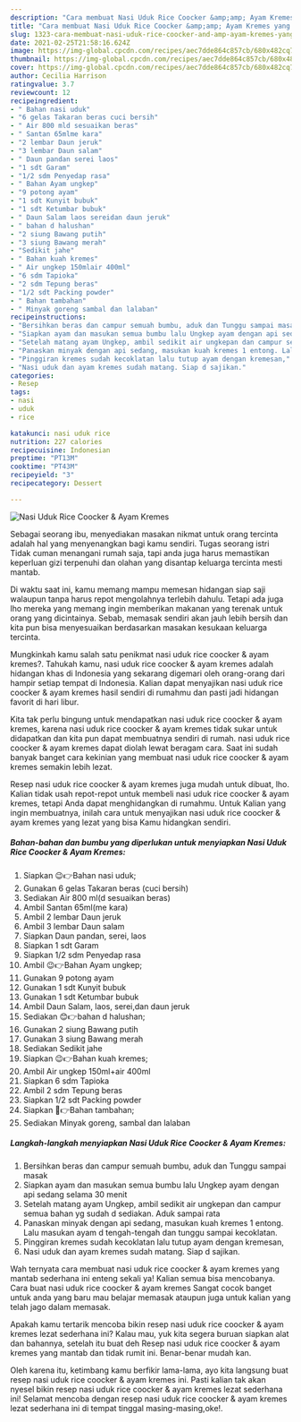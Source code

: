 ```yaml
---
description: "Cara membuat Nasi Uduk Rice Coocker &amp;amp; Ayam Kremes yang enak Untuk Jualan"
title: "Cara membuat Nasi Uduk Rice Coocker &amp;amp; Ayam Kremes yang enak Untuk Jualan"
slug: 1323-cara-membuat-nasi-uduk-rice-coocker-and-amp-ayam-kremes-yang-enak-untuk-jualan
date: 2021-02-25T21:58:16.624Z
image: https://img-global.cpcdn.com/recipes/aec7dde864c857cb/680x482cq70/nasi-uduk-rice-coocker-ayam-kremes-foto-resep-utama.jpg
thumbnail: https://img-global.cpcdn.com/recipes/aec7dde864c857cb/680x482cq70/nasi-uduk-rice-coocker-ayam-kremes-foto-resep-utama.jpg
cover: https://img-global.cpcdn.com/recipes/aec7dde864c857cb/680x482cq70/nasi-uduk-rice-coocker-ayam-kremes-foto-resep-utama.jpg
author: Cecilia Harrison
ratingvalue: 3.7
reviewcount: 12
recipeingredient:
- " Bahan nasi uduk"
- "6 gelas Takaran beras cuci bersih"
- " Air 800 mld sesuaikan beras"
- " Santan 65mlme kara"
- "2 lembar Daun jeruk"
- "3 lembar Daun salam"
- " Daun pandan serei laos"
- "1 sdt Garam"
- "1/2 sdm Penyedap rasa"
- " Bahan Ayam ungkep"
- "9 potong ayam"
- "1 sdt Kunyit bubuk"
- "1 sdt Ketumbar bubuk"
- " Daun Salam laos sereidan daun jeruk"
- " bahan d halushan"
- "2 siung Bawang putih"
- "3 siung Bawang merah"
- "Sedikit jahe"
- " Bahan kuah kremes"
- " Air ungkep 150mlair 400ml"
- "6 sdm Tapioka"
- "2 sdm Tepung beras"
- "1/2 sdt Packing powder"
- " Bahan tambahan"
- " Minyak goreng sambal dan lalaban"
recipeinstructions:
- "Bersihkan beras dan campur semuah bumbu, aduk dan Tunggu sampai masak"
- "Siapkan ayam dan masukan semua bumbu lalu Ungkep ayam dengan api sedang selama 30 menit"
- "Setelah matang ayam Ungkep, ambil sedikit air ungkepan dan campur semua bahan yg sudah d sediakan. Aduk sampai rata"
- "Panaskan minyak dengan api sedang, masukan kuah kremes 1 entong. Lalu masukan ayam d tengah-tengah dan tunggu sampai kecoklatan."
- "Pinggiran kremes sudah kecoklatan lalu tutup ayam dengan kremesan,"
- "Nasi uduk dan ayam kremes sudah matang. Siap d sajikan."
categories:
- Resep
tags:
- nasi
- uduk
- rice

katakunci: nasi uduk rice 
nutrition: 227 calories
recipecuisine: Indonesian
preptime: "PT13M"
cooktime: "PT43M"
recipeyield: "3"
recipecategory: Dessert

---
```



![Nasi Uduk Rice Coocker &amp; Ayam Kremes](https://img-global.cpcdn.com/recipes/aec7dde864c857cb/680x482cq70/nasi-uduk-rice-coocker-ayam-kremes-foto-resep-utama.jpg)

Sebagai seorang ibu, menyediakan masakan nikmat untuk orang tercinta adalah hal yang menyenangkan bagi kamu sendiri. Tugas seorang istri Tidak cuman menangani rumah saja, tapi anda juga harus memastikan keperluan gizi terpenuhi dan olahan yang disantap keluarga tercinta mesti mantab.

Di waktu  saat ini, kamu memang mampu memesan hidangan siap saji walaupun tanpa harus repot mengolahnya terlebih dahulu. Tetapi ada juga lho mereka yang memang ingin memberikan makanan yang terenak untuk orang yang dicintainya. Sebab, memasak sendiri akan jauh lebih bersih dan kita pun bisa menyesuaikan berdasarkan masakan kesukaan keluarga tercinta. 



Mungkinkah kamu salah satu penikmat nasi uduk rice coocker &amp; ayam kremes?. Tahukah kamu, nasi uduk rice coocker &amp; ayam kremes adalah hidangan khas di Indonesia yang sekarang digemari oleh orang-orang dari hampir setiap tempat di Indonesia. Kalian dapat menyajikan nasi uduk rice coocker &amp; ayam kremes hasil sendiri di rumahmu dan pasti jadi hidangan favorit di hari libur.

Kita tak perlu bingung untuk mendapatkan nasi uduk rice coocker &amp; ayam kremes, karena nasi uduk rice coocker &amp; ayam kremes tidak sukar untuk didapatkan dan kita pun dapat membuatnya sendiri di rumah. nasi uduk rice coocker &amp; ayam kremes dapat diolah lewat beragam cara. Saat ini sudah banyak banget cara kekinian yang membuat nasi uduk rice coocker &amp; ayam kremes semakin lebih lezat.

Resep nasi uduk rice coocker &amp; ayam kremes juga mudah untuk dibuat, lho. Kalian tidak usah repot-repot untuk membeli nasi uduk rice coocker &amp; ayam kremes, tetapi Anda dapat menghidangkan di rumahmu. Untuk Kalian yang ingin membuatnya, inilah cara untuk menyajikan nasi uduk rice coocker &amp; ayam kremes yang lezat yang bisa Kamu hidangkan sendiri.

<!--inarticleads1-->

##### Bahan-bahan dan bumbu yang diperlukan untuk menyiapkan Nasi Uduk Rice Coocker &amp; Ayam Kremes:

1. Siapkan  😉👉Bahan nasi uduk;
1. Gunakan 6 gelas Takaran beras (cuci bersih)
1. Sediakan  Air 800 ml(d sesuaikan beras)
1. Ambil  Santan 65ml(me kara)
1. Ambil 2 lembar Daun jeruk
1. Ambil 3 lembar Daun salam
1. Siapkan  Daun pandan, serei, laos
1. Siapkan 1 sdt Garam
1. Siapkan 1/2 sdm Penyedap rasa
1. Ambil  😉👉Bahan Ayam ungkep;
1. Gunakan 9 potong ayam
1. Gunakan 1 sdt Kunyit bubuk
1. Gunakan 1 sdt Ketumbar bubuk
1. Ambil  Daun Salam, laos, serei,dan daun jeruk
1. Sediakan  😊👉bahan d halushan;
1. Gunakan 2 siung Bawang putih
1. Gunakan 3 siung Bawang merah
1. Sediakan Sedikit jahe
1. Siapkan  😉👉Bahan kuah kremes;
1. Ambil  Air ungkep 150ml+air 400ml
1. Siapkan 6 sdm Tapioka
1. Ambil 2 sdm Tepung beras
1. Siapkan 1/2 sdt Packing powder
1. Siapkan  🤗👉Bahan tambahan;
1. Sediakan  Minyak goreng, sambal dan lalaban




<!--inarticleads2-->

##### Langkah-langkah menyiapkan Nasi Uduk Rice Coocker &amp; Ayam Kremes:

1. Bersihkan beras dan campur semuah bumbu, aduk dan Tunggu sampai masak
1. Siapkan ayam dan masukan semua bumbu lalu Ungkep ayam dengan api sedang selama 30 menit
1. Setelah matang ayam Ungkep, ambil sedikit air ungkepan dan campur semua bahan yg sudah d sediakan. Aduk sampai rata
1. Panaskan minyak dengan api sedang, masukan kuah kremes 1 entong. Lalu masukan ayam d tengah-tengah dan tunggu sampai kecoklatan.
1. Pinggiran kremes sudah kecoklatan lalu tutup ayam dengan kremesan,
1. Nasi uduk dan ayam kremes sudah matang. Siap d sajikan.




Wah ternyata cara membuat nasi uduk rice coocker &amp; ayam kremes yang mantab sederhana ini enteng sekali ya! Kalian semua bisa mencobanya. Cara buat nasi uduk rice coocker &amp; ayam kremes Sangat cocok banget untuk anda yang baru mau belajar memasak ataupun juga untuk kalian yang telah jago dalam memasak.

Apakah kamu tertarik mencoba bikin resep nasi uduk rice coocker &amp; ayam kremes lezat sederhana ini? Kalau mau, yuk kita segera buruan siapkan alat dan bahannya, setelah itu buat deh Resep nasi uduk rice coocker &amp; ayam kremes yang mantab dan tidak rumit ini. Benar-benar mudah kan. 

Oleh karena itu, ketimbang kamu berfikir lama-lama, ayo kita langsung buat resep nasi uduk rice coocker &amp; ayam kremes ini. Pasti kalian tak akan nyesel bikin resep nasi uduk rice coocker &amp; ayam kremes lezat sederhana ini! Selamat mencoba dengan resep nasi uduk rice coocker &amp; ayam kremes lezat sederhana ini di tempat tinggal masing-masing,oke!.

